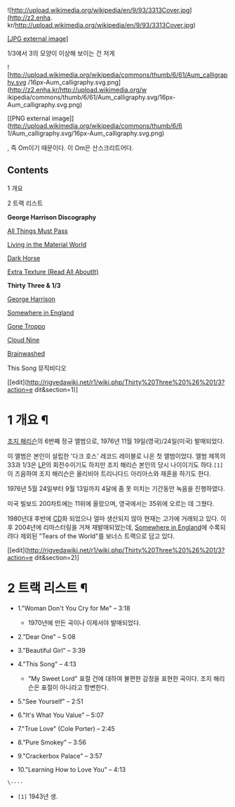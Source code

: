![http://upload.wikimedia.org/wikipedia/en/9/93/3313Cover.jpg](http://z2.enha.
kr/http://upload.wikimedia.org/wikipedia/en/9/93/3313Cover.jpg)

[[JPG external
image]](http://upload.wikimedia.org/wikipedia/en/9/93/3313Cover.jpg)

1/3에서 3의 모양이 이상해 보이는 건 저게

![http://upload.wikimedia.org/wikipedia/commons/thumb/6/61/Aum_calligraphy.svg
/16px-Aum_calligraphy.svg.png](http://z2.enha.kr/http://upload.wikimedia.org/w
ikipedia/commons/thumb/6/61/Aum_calligraphy.svg/16px-Aum_calligraphy.svg.png)

[[PNG external image]](http://upload.wikimedia.org/wikipedia/commons/thumb/6/6
1/Aum_calligraphy.svg/16px-Aum_calligraphy.svg.png)

, 즉 Om이기 때문이다. 이 Om은 산스크리트어다.

## Contents

    

1 개요

2 트랙 리스트

**George Harrison Discography**

[All Things Must Pass](All%20Things%20Must%20Pass.md)

[Living in the Material World](Living%20in%20the%20Material%20World.md)

[Dark Horse](Dark%20Horse.md)

[Extra Texture (Read All AboutIt)](Extra%20Texture%20%28Read%20All%20About%20It%29.md)

**Thirty Three & 1/3**

[George Harrison](George%20Harrison%28%EC%95%A8%EB%B2%94%29.md)

[Somewhere in England](Somewhere%20in%20England.md)

[Gone Troppo](Gone%20Troppo.md)

[Cloud Nine](Cloud%20Nine.md)

[Brainwashed](Brainwashed.md)

This Song 뮤직비디오

[[edit](http://rigvedawiki.net/r1/wiki.php/Thirty%20Three%20%26%201/3?action=e
dit&section=1)]

# 1 개요 ¶

[조지 해리슨](%EC%A1%B0%EC%A7%80%20%ED%95%B4%EB%A6%AC%EC%8A%A8.md)의 6번째 정규 앨범으로,
1976년 11월 19일(영국)/24일(미국) 발매되었다.

  

이 앨범은 본인이 설립한 '다크 호스' 레코드 레이블로 나온 첫 앨범이었다. 앨범 제목의 33과 1/3은 [LP](LP.md)의
회전수이기도 하지만 조지 해리슨 본인의 당시 나이이기도 하다.`[1]` 이 즈음하여 조지 해리슨은 올리비아 트리니다드 아리아스와 재혼을
하기도 한다.

  

1976년 5월 24일부터 9월 13일까지 4달에 좀 못 미치는 기간동안 녹음을 진행하였다.

  

미국 빌보드 200차트에는 11위에 올랐으며, 영국에서는 35위에 오르는 데 그쳤다.

  

1980년대 후반에 [CD](CD.md)화 되었으나 얼마 생산되지 않아 현재는 고가에 거래되고 있다. 이후 2004년에 리마스터링을
거쳐 재발매되었는데, [Somewhere in England](Somewhere%20in%20England.md)에 수록되려다 제외된
"Tears of the World"를 보너스 트랙으로 담고 있다.

[[edit](http://rigvedawiki.net/r1/wiki.php/Thirty%20Three%20%26%201/3?action=e
dit&section=2)]

# 2 트랙 리스트 ¶

  * 1."Woman Don't You Cry for Me" – 3:18   

    * 1970년에 만든 곡이나 이제서야 발매되었다.
  * 2."Dear One" – 5:08 
  * 3."Beautiful Girl" – 3:39 
  * 4."This Song" – 4:13   

    * "My Sweet Lord" 표절 건에 대하여 불편한 감정을 표현한 곡이다. 조지 해리슨은 표절이 아니라고 항변한다.
  * 5."See Yourself" – 2:51 
  * 6."It's What You Value" – 5:07 
  * 7."True Love" (Cole Porter) – 2:45 
  * 8."Pure Smokey" – 3:56 
  * 9."Crackerbox Palace" – 3:57 
  * 10."Learning How to Love You" – 4:13 

`\----`

  * `[1]` 1943년 생.


